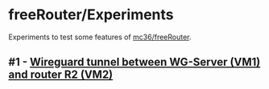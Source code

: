 # freeRouter/Experiments
Experiments to test some features of [mc36/freeRouter](https://github.com/mc36/freeRouter).

## #1 - [Wireguard tunnel between WG-Server (VM1) and router R2 (VM2)](https://github.com/edgardcunha/freeRouter/edit/main/wireguard/01)

